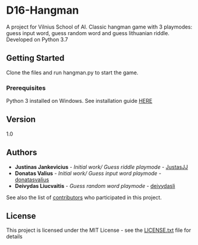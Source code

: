 # D16-Hangman

A project for Vilnius School of AI. Classic hangman game with 3 playmodes: guess input word, guess random word and guess lithuanian riddle. Developed on Python 3.7

## Getting Started

Clone the files and run hangman.py to start the game.

### Prerequisites

Python 3 installed on Windows. See installation guide [HERE](https://realpython.com/installing-python/)

## Version

1.0

## Authors

* **Justinas Jankevicius** - *Initial work/ Guess riddle playmode* - [JustasJJ](https://github.com/JustasJJ)
* **Donatas Valius** - *Initial work/ Guess input word playmode* - [donatasvalius](https://github.com/donatasvalius)
* **Deivydas Liucvaitis** - *Guess random word playmode* - [deivydasli](https://github.com/deivydasli)

See also the list of [contributors](https://github.com/JustasJJ/D16-Hangman/graphs/contributors) who participated in this project.

## License

This project is licensed under the MIT License - see the [LICENSE.txt](LICENSE.txt) file for details

